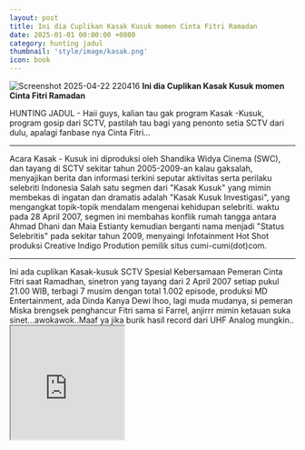 ```yaml
---
layout: post
title: Ini dia Cuplikan Kasak Kusuk momen Cinta Fitri Ramadan
date: 2025-01-01 00:00:00 +0800
category: hunting jadul
thumbnail: 'style/image/kasak.png'
icon: book
---
```


![Screenshot 2025-04-22 220416](https://github.com/user-attachments/assets/a53debd1-1659-490d-80e1-108840af027b)
**Ini dia Cuplikan Kasak Kusuk momen Cinta Fitri Ramadan**

HUNTING JADUL - Haii guys, kalian tau gak program Kasak -Kusuk, program gosip dari SCTV, pastilah tau bagi yang penonto setia SCTV dari dulu, apalagi fanbase nya Cinta Fitri...
<hr/>
Acara Kasak - Kusuk ini diproduksi oleh Shandika Widya Cinema (SWC), dan tayang di SCTV sekitar tahun 2005-2009-an kalau gaksalah, menyajikan berita dan informasi terkini seputar aktivitas serta perilaku selebriti Indonesia
Salah satu segmen dari "Kasak Kusuk" yang mimin membekas di ingatan dan dramatis adalah "Kasak Kusuk Investigasi", yang mengangkat topik-topik mendalam mengenai kehidupan selebriti. waktu pada 28 April 2007, segmen ini membahas konflik rumah tangga antara Ahmad Dhani dan Maia Estianty
kemudian berganti nama menjadi "Status Selebritis" pada sekitar tahun 2009, menyaingi Infotainment Hot Shot produksi Creative Indigo Prodution pemilik situs cumi-cumi(dot)com.
<hr/>
Ini ada cuplikan Kasak-kusuk SCTV Spesial Kebersamaan Pemeran Cinta Fitri saat Ramadhan, sinetron yang tayang dari 2 April 2007 setiap pukul 21.00 WIB, terbagi 7 musim dengan total 1.002 episode, produksi MD Entertainment, ada Dinda Kanya Dewi lhoo, lagi muda mudanya, si pemeran Miska brengsek penghancur Fitri sama si Farrel, anjirrr mimin ketauan suka sinet...awokawok..Maaf ya jika burik hasil record dari UHF Analog mungkin..
<iframe src="https://cdn.videy.co/u56dt6DH1.mp4" width="200" height="200" allowfullscreen></iframe>

